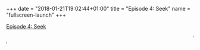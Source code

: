 +++
date = "2018-01-21T19:02:44+01:00"
title = "Episode 4: Seek"
name = "fullscreen-launch"
+++

<div id="fullscreen-launch-content" class="center-page no-nav">
  <div class="inner">
    <div class="rounded-logo"></div>
      <div class="circle">
        <a href="/episode-4" >
      </div>
      <!-- <div class="rounded-enter"></div> -->
    </a>
    <a class="title" href="/episode-4" >
    <p>Episode 4: Seek</p>
      <!-- <img src="/images/Episode-3-title.svg"> -->
      <!-- <h1 class="headline-style-1">Episode 1: Miscommunication</h1> -->
    </a>
  </div>
</div>
<div id="launchpage-scrolling-text">
  <marquee direction="left">"No technology exists outside of the social conditions they were born under"</marquee>
  <marquee direction="right">"You don't know what you're looking for?"</marquee>
</div>


